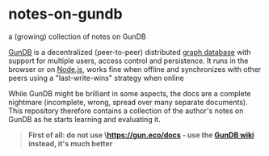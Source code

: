 # notes-on-gundb #

a (growing) collection of notes on GunDB

[GunDB](https://github.com/amark/gun) is a decentralized (peer-to-peer) distributed [graph database](https://en.wikipedia.org/wiki/Graph_database) with support for multiple users, access control and persistence. It runs in the browser or on [Node.js](https://nodejs.org/en), works fine when offline and synchronizes with other peers using a "last-write-wins" strategy when online

While GunDB might be brilliant in some aspects, the docs are a complete nightmare (incomplete, wrong, spread over many separate documents). This repository therefore contains a collection of the author's notes on GunDB as he starts learning and evaluating it.

> **First of all: do not use \https://gun.eco/docs - use the [GunDB wiki](https://github.com/amark/gun/wiki) instead, it's much better**
